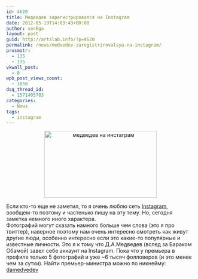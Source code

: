 ```yaml
---
id: 4620
title: Медведев зарегистрировался на Instagram
date: 2012-05-19T14:03:43+00:00
author: serEga
layout: post
guid: http://artslab.info/?p=4620
permalink: /news/medvedev-zaregistrirovalsya-na-instagram/
prosmotr:
  - 135
  - 135
vkwall_post:
  - 0
wpb_post_views_count:
  - 1050
dsq_thread_id:
  - 1571405783
categories:
  - News
tags:
  - instagram
---
```

<center>
  <a href="http://img.artslab.info/medvedev_instagram.jpg"><img src="http://img.artslab.info/medvedev_instagram-300x179.jpg" alt="медведев на инстаграм" title="medvedev_instagram" width="300" height="179" class="aligncenter size-medium wp-image-4621" srcset="http://img.artslab.info/medvedev_instagram-300x179.jpg 300w, http://img.artslab.info/medvedev_instagram-1024x614.jpg 1024w, http://img.artslab.info/medvedev_instagram.jpg 1142w" sizes="(max-width: 300px) 100vw, 300px" /></a>
</center>

Если кто-то еще не заметил, то я очень люблю сеть [Instagram](http://artslab.info/prilozheniya-dlya-ipod-touchiphone/instagram-fotoset-dlya-vladeltsev-iphone-pereklichka/ "Instagram — Фотосеть для владельцев iPhone (перекличка)"), вообщем-то поэтому и частенько пишу на эту тему. Но, сегодня заметка немного иного характера.</br> Фотографий могут сказать намного больше чем слова (это я про твиттер), наверное поэтому нам очень интересно смотреть как живут другие люди, особенно интересно если это какие-то популярные и известные личности. Это я к тому что Д.А.Медведев (вслед за Бараком Обамой) завел себе аккаунт на Instagram. Пока что у премьера в профиле только 5 фотографий и уже ~6 тысяч фолловеров (и это менее чем за сутки). Найти премьер-министра можно по никнейму: [damedvedev](http://instagr.am/p/KyU8PQg_Nh/)